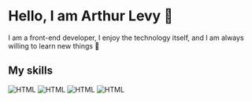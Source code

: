 # Hello, I am Arthur Levy 👾

I am a front-end developer, I enjoy the technology itself, and I am always willing to learn new things 🚀

## My skills
![HTML](https://img.shields.io/badge/HTML5-E34F26?style=for-the-badge&logo=html5&logoColor=white)
![HTML](https://img.shields.io/badge/CSS3-1572B6?style=for-the-badge&logo=css3&logoColor=white)
![HTML](https://img.shields.io/badge/JavaScript-323330?style=for-the-badge&logo=javascript&logoColor=F7DF1E)
![HTML](https://img.shields.io/badge/React-20232A?style=for-the-badge&logo=react&logoColor=61DAFB)
